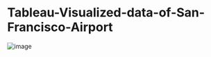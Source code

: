 # Tableau-Visualized-data-of-San-Francisco-Airport
![image](https://user-images.githubusercontent.com/114436182/192361878-c51a2179-6aed-4b91-b8d7-d271f63c9ed8.png)
